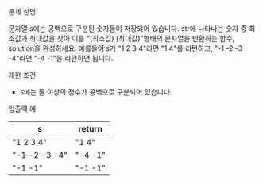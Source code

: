 문제 설명

문자열 s에는 공백으로 구분된 숫자들이 저장되어 있습니다. str에 나타나는 숫자 중 최소값과 최대값을 찾아 이를 "(최소값) (최대값)"형태의 문자열을 반환하는 함수, solution을 완성하세요.
예를들어 s가 "1 2 3 4"라면 "1 4"를 리턴하고, "-1 -2 -3 -4"라면 "-4 -1"을 리턴하면 됩니다.

제한 조건

- s에는 둘 이상의 정수가 공백으로 구분되어 있습니다.

입출력 예

|s	|return|
|---|---|
|"1 2 3 4"	|"1 4"|
|"-1 -2 -3 -4"|	"-4 -1"|
|"-1 -1"|	"-1 -1"|